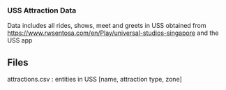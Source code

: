### USS Attraction Data
Data includes all rides, shows, meet and greets in USS obtained from https://www.rwsentosa.com/en/Play/universal-studios-singapore and the USS app  

## Files
attractions.csv : entities in USS [name, attraction type, zone]
